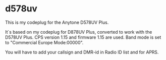 # d578uv
This is my codeplug for the Anytone D578UV Plus.

It´s based on my codeplug for D878UV Plus, converted to work with the D578UV Plus.
CPS version 1.15 and firmware 1.15 are used.
Band mode is set to "Commercial Europe Mode:00000".

You will have to add your callsign and DMR-id in Radio ID list and for APRS.
